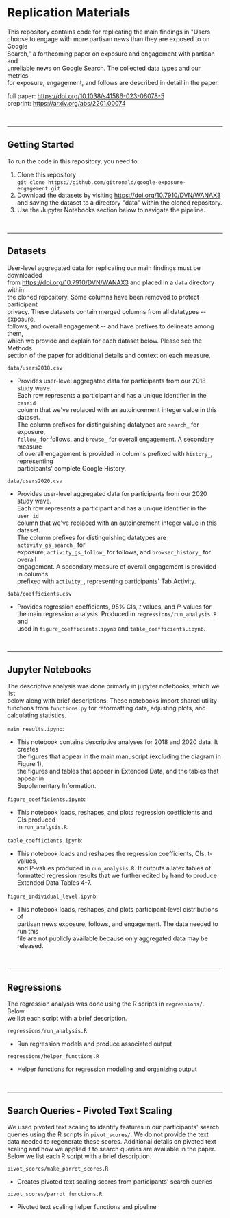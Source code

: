 # Replication Materials

This repository contains code for replicating the main findings in "Users  
choose to engage with more partisan news than they are exposed to on Google  
Search," a forthcoming paper on exposure and engagement with partisan and  
unreliable news on Google Search. The collected data types and our metrics   
for exposure, engagement, and follows are described in detail in the paper.  

full paper: https://doi.org/10.1038/s41586-023-06078-5  
preprint: https://arxiv.org/abs/2201.00074  


<br>

---
## Getting Started  

To run the code in this repository, you need to:  
1. Clone this repository  
   `git clone https://github.com/gitronald/google-exposure-engagement.git`  
2. Download the datasets by visiting https://doi.org/10.7910/DVN/WANAX3  
   and saving the dataset to a directory "data" within the cloned repository.  
3. Use the Jupyter Notebooks section below to navigate the pipeline.


<br>

---
## Datasets

User-level aggregated data for replicating our main findings must be downloaded  
from https://doi.org/10.7910/DVN/WANAX3 and placed in a `data` directory within  
the cloned repository. Some columns have been removed to protect participant  
privacy. These datasets contain merged columns from all datatypes -- exposure,  
follows, and overall engagement -- and have prefixes to delineate among them,  
which we provide and explain for each dataset below. Please see the Methods  
section of the paper for additional details and context on each measure.  

`data/users2018.csv`  
- Provides user-level aggregated data for participants from our 2018 study wave.  
Each row represents a participant and has a unique identifier in the `caseid`  
column that we've replaced with an autoincrement integer value in this dataset.  
The column prefixes for distinguishing datatypes are `search_` for exposure,  
`follow_` for follows, and `browse_` for overall engagement. A secondary measure  
of overall engagement is provided in columns prefixed with `history_`, representing  
participants' complete Google History.

`data/users2020.csv`  
- Provides user-level aggregated data for participants from our 2020 study wave.  
Each row represents a participant and has a unique identifier in the `user_id`  
column that we've replaced with an autoincrement integer value in this dataset.  
The column prefixes for distinguishing datatypes are `activity_gs_search_` for  
exposure, `activity_gs_follow_` for follows, and `browser_history_` for overall  
engagement.  A secondary measure of overall engagement is provided in columns  
prefixed with `activity_`, representing participants' Tab Activity.  

`data/coefficients.csv`  
- Provides regression coefficients, 95% CIs, *t* values, and *P*-values for  
the main regression analysis. Produced in `regressions/run_analysis.R` and  
used in `figure_coefficients.ipynb` and `table_coefficients.ipynb`.  

<br>

---
## Jupyter Notebooks

The descriptive analysis was done primarly in jupyter notebooks, which we list  
below along with brief descriptions. These notebooks import shared utility  
functions from `functions.py` for reformatting data, adjusting plots, and  
calculating statistics.  

`main_results.ipynb`:  
- This notebook contains descriptive analyses for 2018 and 2020 data. It creates  
the figures that appear in the main manuscript (excluding the diagram in Figure 1),  
the figures and tables that appear in Extended Data, and the tables that appear in  
Supplementary Information.  

`figure_coefficients.ipynb`:  
- This notebook loads, reshapes, and plots regression coefficients and CIs produced  
in `run_analysis.R`.  

`table_coefficients.ipynb`:  
- This notebook loads and reshapes the regression coefficients, CIs, t-values,  
and P-values produced in `run_analysis.R`. It outputs a latex tables of  
formatted regression results that we further edited by hand to produce  
Extended Data Tables 4-7.  

`figure_individual_level.ipynb`:  
- This notebook loads, reshapes, and plots participant-level distributions of  
partisan news exposure, follows, and engagement. The data needed to run this  
file are not publicly available because only aggregated data may be released.  

<br>

---
## Regressions

The regression analysis was done using the R scripts in `regressions/`. Below  
we list each script with a brief description.

`regressions/run_analysis.R`  
- Run regression models and produce associated output  

`regressions/helper_functions.R`  
- Helper functions for regression modeling and organizing output  

<br>

---
## Search Queries - Pivoted Text Scaling

We used pivoted text scaling to identify features in our participants' search  
queries using the R scripts in `pivot_scores/`. We do not provide the text  
data needed to regenerate these scores. Additional details on pivoted text  
scaling and how we applied it to search queries are available in the paper.  
Below we list each R script with a brief description.  

`pivot_scores/make_parrot_scores.R`  
- Creates pivoted text scaling scores from participants' search queries  

`pivot_scores/parrot_functions.R`  
- Pivoted text scaling helper functions and pipeline  

